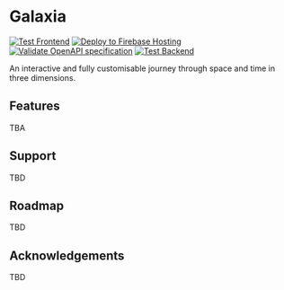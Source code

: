 # Galaxia

[![Test Frontend](https://github.com/Ernxst/Galaxia/actions/workflows/node.js.yml/badge.svg)](https://github.com/Ernxst/Galaxia/actions/workflows/node.js.yml)
[![Deploy to Firebase Hosting](https://github.com/Ernxst/Galaxia/actions/workflows/firebase-hosting-merge.yml/badge.svg?event=deployment_status)](https://github.com/Ernxst/Galaxia/actions/workflows/firebase-hosting-merge.yml)
[![Validate OpenAPI specification](https://github.com/Ernxst/Galaxia/actions/workflows/swagger_validate.yml/badge.svg)](https://github.com/Ernxst/Galaxia/actions/workflows/swagger_validate.yml)
[![Test Backend](https://github.com/Ernxst/Galaxia/actions/workflows/ruby.yml/badge.svg)](https://github.com/Ernxst/Galaxia/actions/workflows/ruby.yml)

An interactive and fully customisable journey through space and time in three dimensions.

## Features

TBA

## Support

TBD

## Roadmap

TBD

## Acknowledgements

TBD
